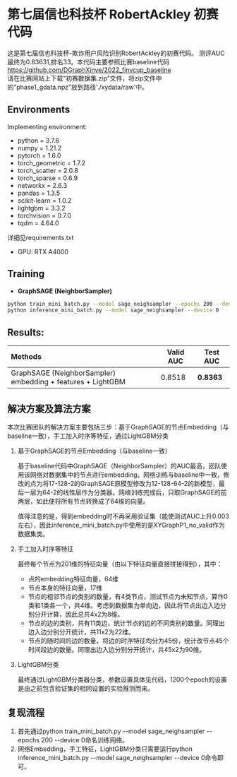 # 第七届信也科技杯 RobertAckley 初赛代码
这是第七届信也科技杯-欺诈用户风险识别RobertAckley的初赛代码。 测评AUC最终为0.83631,排名33。本代码主要参照比赛baseline代码 https://github.com/DGraphXinye/2022_finvcup_baseline   
请在比赛网站上下载"初赛数据集.zip"文件，将zip文件中的"phase1_gdata.npz"放到路径'./xydata/raw'中。  


## Environments
Implementing environment:  
- python = 3.7.6
- numpy = 1.21.2  
- pytorch = 1.6.0  
- torch_geometric = 1.7.2  
- torch_scatter = 2.0.8  
- torch_sparse = 0.6.9
- networkx = 2.6.3
- pandas = 1.3.5
- scikit-learn = 1.0.2
- lightgbm = 3.3.2
- torchvision = 0.7.0
- tqdm = 4.64.0

详细见requirements.txt

- GPU: RTX A4000   


## Training

- **GraphSAGE (NeighborSampler)**
```bash
python train_mini_batch.py --model sage_neighsampler --epochs 200 --device 0
python inference_mini_batch.py --model sage_neighsampler --device 0
```

## Results:

| Methods   | Valid AUC  | Test AUC  |
|  :----  |  ---- | ---- |
| GraphSAGE (NeighborSampler) embedding + features + LightGBM  | 0.8518 | **0.8363** |

## 解决方案及算法方案

本次比赛团队的解决方案主要包括三步：基于GraphSAGE的节点Embedding（与baseline一致），手工加入时序等特征，通过LightGBM分类

1. 基于GraphSAGE的节点Embedding（与baseline一致）

   ​	基于baseline代码中GraphSAGE（NeighborSampler）的AUC最高，团队使用该网络对数据集中的节点进行embedding。网络训练与baseline中一致，修改的点为将17-128-2的GraphSAGE原模型修改为12-128-64-2的新模型，最后一层为64-2的线性层作为分类器。网络训练完成后，只取GraphSAGE的前两层，如此便将所有节点转换成了64维的向量。

   ​	值得注意的是，得到embedding时不再采用验证集（能使测试AUC上升0.003左右），因此inference_mini_batch.py中使用的是XYGraphP1_no_valid作为数据集类。

2. 手工加入时序等特征

   最终每个节点为201维的特征向量（由以下特征向量直接拼接得到），其中：

   - 点的embedding特征向量，64维
   - 节点本身的特征向量，17维
   - 节点的相邻节点的类别的数量，有4类节点，测试节点为未知节点，算作0类和1类各一个，共4维。考虑到数据集为单向边，因此将节点出边入边分别分开计算，因此总共4x2为8维。
   - 节点的边的类别，共有11类边，统计节点的边的不同类别的数量。同理出边入边分别分开统计，共11x2为22维。
   - 节点的随时间的边的数量。将边的时序特征均分为45份，统计改节点45个时间段边的数量。同理出边入边分别分开统计，共45x2为90维。

3. LightGBM分类

   ​	最终通过LightGBM分类器分类，参数设置具体见代码，1200个epoch的设置是由之前包含验证集的相同设置的实验推测而来。

## 复现流程

1. 首先通过python train_mini_batch.py --model sage_neighsampler --epochs 200 --device 0命名训练网络。
2. 网络Embedding，手工特征，LightGBM分类只需要运行python inference_mini_batch.py --model sage_neighsampler --device 0命令即可。



